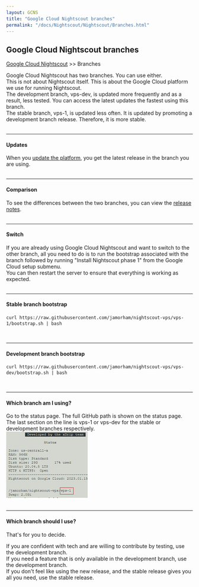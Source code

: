 ```yaml
---
layout: GCNS
title: "Google Cloud Nightscout branches"
permalink: "/docs/Nightscout/Nightscout/Branches.html"
---
```


## Google Cloud Nightscout branches
[Google Cloud Nightscout](./GoogleCloud.md) >> Branches  
  
Google Cloud Nightscout has two branches.  You can use either.  
This is not about Nightscout itself.  This is about the Google Cloud platform we use for running Nightscout.  
The development branch, vps-dev, is updated more frequently and as a result, less tested.  You can access the latest updates the fastest using this branch.  
The stable branch, vps-1, is updated less often.  It is updated by promoting a development branch release.  Therefore, it is more stable.  
<br/>  
  
---  
  
#### **Updates**  
When you [update the platform](./NS_SyncExecutables.md), you get the latest release in the branch you are using.  
<br/>  
  
---  
  
#### **Comparison**  
To see the differences between the two branches, you can view the [release notes](./GC_ReleaseNotes.md).  
<br/>  
  
---  
    
#### **Switch**  
If you are already using Google Cloud Nightscout and want to switch to the other branch, all you need to do is to run the bootstrap associated with the branch followed by running "Install Nightscout phase 1" from the Google Cloud setup submenu.  
You can then restart the server to ensure that everything is working as expected.  
<br/>  
  
---  
  
#### **Stable branch bootstrap**  
````
curl https://raw.githubusercontent.com/jamorham/nightscout-vps/vps-1/bootstrap.sh | bash
````  
<br/>  
  
---  
  
#### **Development branch bootstrap**   
````
curl https://raw.githubusercontent.com/jamorham/nightscout-vps/vps-dev/bootstrap.sh | bash
````  
<br/>  
  
---  
  
#### **Which branch am I using?**  
Go to the status page.  The full GitHub path is shown on the status page.  The last section on the line is vps-1 or vps-dev for the stable or development branches respectively.  
![](./images/BranchFlag.png)  
<br/>  
  
---  
  
#### **Which branch should I use?**  
That's for you to decide.  
  
If you are confident with tech and are willing to contribute by testing, use the development branch.  
If you need a feature that is only available in the development branch, use the development branch.  
If you don't feel like using the new release, and the stable release gives you all you need, use the stable release.  
  
